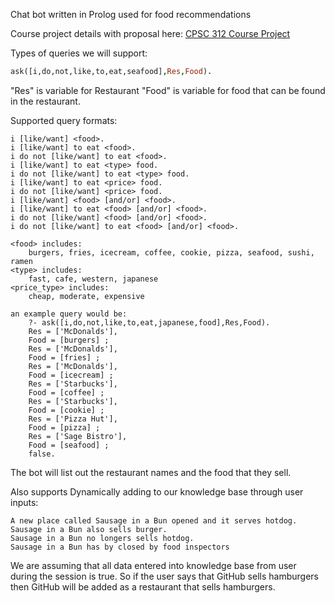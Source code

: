 Chat bot written in Prolog used for food recommendations

Course project details with proposal here: [CPSC 312 Course Project](http://wiki.ubc.ca/Course:CPSC312-2017-Restaurant-Recommendation)

Types of queries we will support:
```prolog
ask([i,do,not,like,to,eat,seafood],Res,Food).
```
"Res" is variable for Restaurant
"Food" is variable for food that can be found in the restaurant.

Supported query formats:  
```
i [like/want] <food>.
i [like/want] to eat <food>.  
i do not [like/want] to eat <food>.
i [like/want] to eat <type> food.  
i do not [like/want] to eat <type> food.  
i [like/want] to eat <price> food.  
i do not [like/want] <price> food.
i [like/want] <food> [and/or] <food>.
i [like/want] to eat <food> [and/or] <food>.
i do not [like/want] <food> [and/or] <food>.
i do not [like/want] to eat <food> [and/or] <food>.

<food> includes: 
    burgers, fries, icecream, coffee, cookie, pizza, seafood, sushi, ramen
<type> includes:
    fast, cafe, western, japanese
<price_type> includes:
    cheap, moderate, expensive

an example query would be: 
    ?- ask([i,do,not,like,to,eat,japanese,food],Res,Food).
    Res = ['McDonalds'],
    Food = [burgers] ;
    Res = ['McDonalds'],
    Food = [fries] ;
    Res = ['McDonalds'],
    Food = [icecream] ;
    Res = ['Starbucks'],
    Food = [coffee] ;
    Res = ['Starbucks'],
    Food = [cookie] ;
    Res = ['Pizza Hut'],
    Food = [pizza] ;
    Res = ['Sage Bistro'],
    Food = [seafood] ;
    false.
```
The bot will list out the restaurant names and the food that they sell.

Also supports Dynamically adding to our knowledge base through user inputs:
```
A new place called Sausage in a Bun opened and it serves hotdog.
Sausage in a Bun also sells burger.
Sausage in a Bun no longers sells hotdog.
Sausage in a Bun has by closed by food inspectors
```
We are assuming that all data entered into knowledge base from user during the session is true.
So if the user says that GitHub sells hamburgers then GitHub will be added as a restaurant that sells hamburgers.